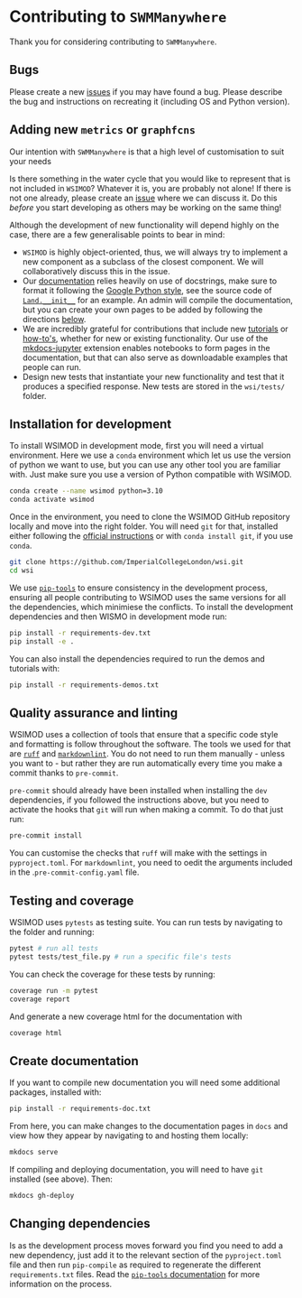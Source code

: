 # Contributing to `SWMManywhere`

Thank you for considering contributing to `SWMManywhere`.

## Bugs

Please create a new [issues](https://github.com/ImperialCollegeLondon/SWMManywhere/issues)
if you may have found a bug.
Please describe the bug and instructions on recreating it (including OS and
Python version).

## Adding new `metrics` or `graphfcns`

Our intention with `SWMManywhere` is that a high level of customisation to suit
your needs

Is there something in the water cycle that you would like to represent that is not included in `WSIMOD`? Whatever it is, you are probably not alone! If there is not one already, please create an [issue](https://imperialcollegelondon.github.io/wsi/issues) where we can discuss it. Do this _before_ you start developing as others may be working on the same thing!

Although the development of new functionality will depend highly on the case, there are a few generalisable points to bear in mind:

- `WSIMOD` is highly object-oriented, thus, we will always try to implement a new component as a subclass of the closest component. We will collaboratively discuss this in the issue.
- Our [documentation](https://imperialcollegelondon.github.io/wsi) relies heavily on use of docstrings, make sure to format it following the [Google Python style](https://sphinxcontrib-napoleon.readthedocs.io/en/latest/example_google.html), see the source code of [`Land.__init__`](https://imperialcollegelondon.github.io/wsi/reference-land/#wsimod.nodes.land.Land.__init__) for an example. An admin will compile the documentation, but you can create your own pages to be added by following the directions [below](#create-documentation).
- We are incredibly grateful for contributions that include new [tutorials](https://imperialcollegelondon.github.io/wsi/tutorials/) or [how-to's](https://imperialcollegelondon.github.io/wsi/how-to/), whether for new or existing functionality. Our use of the [mkdocs-jupyter](https://github.com/danielfrg/mkdocs-jupyter) extension enables notebooks to form pages in the documentation, but that can also serve as downloadable examples that people can run.
- Design new tests that instantiate your new functionality and test that it produces a specified response. New tests are stored in the `wsi/tests/` folder.

## Installation for development

To install WSIMOD in development mode, first you will need a virtual environment. Here we use a `conda` environment which let us use the version of python we want to use,
but you can use any other tool you are familiar with. Just make sure you use a version of Python compatible with WSIMOD.

```bash
conda create --name wsimod python=3.10
conda activate wsimod
```

Once in the environment, you need to clone the WSIMOD GitHub repository locally and move into the right folder. You will need `git` for that, installed either following the [official instructions](https://git-scm.com/downloads) or with `conda install git`, if you use `conda`.

```bash
git clone https://github.com/ImperialCollegeLondon/wsi.git
cd wsi
```

We use [`pip-tools`](https://pip-tools.readthedocs.io/en/latest/) to ensure consistency in the development process, ensuring all people contributing to WSIMOD uses the same versions for all the dependencies, which minimiese the conflicts. To install the development dependencies and then WISMO in development mode run:

```bash
pip install -r requirements-dev.txt
pip install -e .
```

You can also install the dependencies required to run the demos and tutorials with:

```bash
pip install -r requirements-demos.txt
```

## Quality assurance and linting

WSIMOD uses a collection of tools that ensure that a specific code style and formatting is follow throughout the software. The tools we used for that are [`ruff`](https://docs.astral.sh/ruff/) and [`markdownlint`](https://github.com/igorshubovych/markdownlint-cli). You do not need to run them manually - unless you want to - but rather they are run automatically every time you make a commit thanks to `pre-commit`.

`pre-commit` should already have been installed when installing the `dev` dependencies, if you followed the instructions above, but you need to activate the hooks that `git` will run when making a commit. To do that just run:

```bash
pre-commit install
```

You can customise the checks that `ruff` will make with the settings in `pyproject.toml`. For `markdownlint`, you need to oedit the arguments included in the .`pre-commit-config.yaml` file.

## Testing and coverage

WSIMOD uses `pytests` as testing suite. You can run tests by navigating to the folder and running:

```bash
pytest # run all tests
pytest tests/test_file.py # run a specific file's tests
```

You can check the coverage for these tests by running:

```bash
coverage run -m pytest
coverage report
```

And generate a new coverage html for the documentation with

```bash
coverage html
```

## Create documentation

If you want to compile new documentation you will need some additional packages, installed with:

```bash
pip install -r requirements-doc.txt
```

From here, you can make changes to the documentation pages in `docs` and view how they appear by navigating to and hosting them locally:

```bash
mkdocs serve
```

If compiling and deploying documentation, you will need to have `git` installed (see above). Then:

```bash
mkdocs gh-deploy
```

## Changing dependencies

Is as the development process moves forward you find you need to add a new dependency, just add it to the relevant section of the `pyproject.toml` file and then run `pip-compile` as required to regenerate the different `requirements.txt` files. Read the [`pip-tools` documentation](https://pip-tools.readthedocs.io/en/latest/) for more information on the process.
